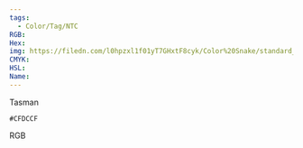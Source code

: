```yaml
---
tags:
  - Color/Tag/NTC
RGB:
Hex:
img: https://filedn.com/l0hpzxl1f01yT7GHxtF8cyk/Color%20Snake/standard_csv_to_svg/%23/CFDCCF.svg
CMYK:
HSL:
Name:
---
```

Tasman
```palette
#CFDCCF
```
RGB
